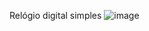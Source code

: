 Relógio digital simples ![image](https://github.com/mari-tza/desafio-100-dias-Js/assets/126166336/8287b9a5-b721-4f80-906c-b385aa4dff15)

